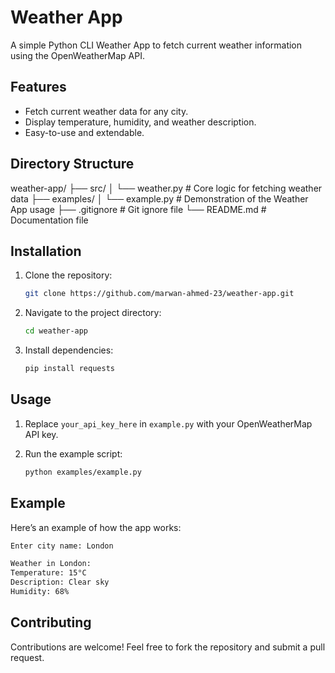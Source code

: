 # Weather App

A simple Python CLI Weather App to fetch current weather information using the OpenWeatherMap API.

## Features
- Fetch current weather data for any city.
- Display temperature, humidity, and weather description.
- Easy-to-use and extendable.

## Directory Structure

weather-app/
├── src/
│   └── weather.py        # Core logic for fetching weather data
├── examples/
│   └── example.py        # Demonstration of the Weather App usage
├── .gitignore            # Git ignore file
└── README.md             # Documentation file


## Installation

1. Clone the repository:

    ```bash
    git clone https://github.com/marwan-ahmed-23/weather-app.git
    ```

2. Navigate to the project directory:

    ```bash
    cd weather-app
    ```

3. Install dependencies:

    ```bash
    pip install requests
    ```

## Usage

1. Replace `your_api_key_here` in `example.py` with your OpenWeatherMap API key.
2. Run the example script:

    ```bash
    python examples/example.py
    ```

## Example

Here’s an example of how the app works:

```bash
Enter city name: London

Weather in London:
Temperature: 15°C
Description: Clear sky
Humidity: 68%
```

## Contributing

Contributions are welcome! Feel free to fork the repository and submit a pull request.

